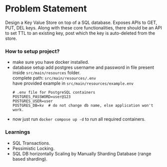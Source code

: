 # Problem Statement
Design a Key Value Store on top of a SQL database. Exposes APIs to GET, PUT, DEL keys. Along with these core functionalities, there should be an API to set TTL to an existing key, post which the key is auto-deleted from the store.

### How to setup project?
- make sure you have docker installed.
- database setup
  add postgres username and password in file present inside `src/main/resources` folder.  
  complete path: `src/main/resources/.env`  
  have provided example in `src/main/resources/example.env`
  ```
  # .env file for PostgreSQL containers
  POSTGRES_PASSWORD=user@123
  POSTGRES_USER=user
  POSTGRES_DB=kv  # do not change db name, else application won't work.
  ```
- now just run `docker compose up -d` to run all required containers.
  

### Learnings
- SQL Transactions.
- Pessimistic Locking.
- SQL DB horizontally Scaling by Manually Sharding Database (range based sharding).
  
